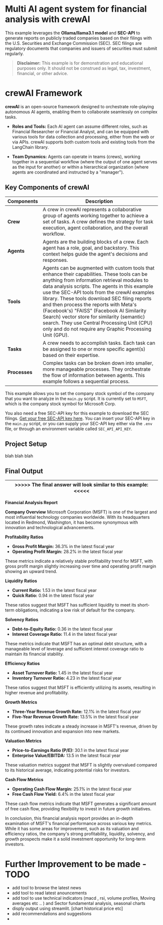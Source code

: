 # Multi AI agent system for financial analysis with crewAI

This example leverages the **Ollama/llama3.1 model** and **SEC-API** to generate reports on publicly traded companies based on their filings with the U.S. Securities and Exchange Commission (SEC). SEC filings are regulatory documents that companies and issuers of securities must submit regularly.

> **Disclaimer:** This example is for demonstration and educational purposes only. It should not be construed as legal, tax, investment, financial, or other advice.

# crewAI Framework

**crewAI** is an open-source framework designed to orchestrate role-playing autonomous AI agents, enabling them to collaborate seamlessly on complex tasks.

- **Roles and Tools:** Each AI agent can assume different roles, such as Financial Researcher or Financial Analyst, and can be equipped with various tools for data collection and processing, either from the web or via APIs. crewAI supports both custom tools and existing tools from the LangChain library.
  
- **Team Dynamics:** Agents can operate in teams (crews), working together in a sequential workflow (where the output of one agent serves as the input for another) or within a hierarchical organization (where agents are coordinated and instructed by a "manager").

## Key Components of crewAI

| Components | Description |
| ---------- | ----------- |
| **Crew**   | A crew in crewAI represents a collaborative group of agents working together to achieve a set of tasks. A crew defines the strategy for task execution, agent collaboration, and the overall workflow. |
| **Agents** | Agents are the building blocks of a crew. Each agent has a role, goal, and backstory. This context helps guide the agent's decisions and responses. |
| **Tools**  | Agents can be augmented with custom tools that enhance their capabilities. These tools can be anything from information retrieval modules to data analysis scripts. The agents in this example use the SEC-API tools from the crewAI examples library. These tools download SEC filing reports and then process the reports with Meta's (Facebook's) "FAISS" (Facebook AI Similarity Search) vector store for similarity (semantic) search. They use Central Processing Unit (CPU) only and do not require any Graphic Processing Unit (GPU). |
| **Tasks**  | A crew needs to accomplish tasks. Each task can be assigned to one or more specific agent(s) based on their expertise. |
| **Processes** | Complex tasks can be broken down into smaller, more manageable processes. They orchestrate the flow of information between agents. This example follows a sequential process. |

This example allows you to set the company stock symbol of the company that you want to analyze in the `main.py` script. It is currently set to `MSFT`, which is the company stock symbol for Microsoft Corp.

You also need a free SEC-API key for this example to download the SEC filings. [Get your free SEC-API key here](https://sec-api.io/login).
You can insert your SEC-API key in the `main.py` script, or you can supply your SEC-API key either via the `.env` file, or through an environment variable called `SEC_API_API_KEY`.

## Project Setup

blah blah blah

## Final Output

| >>>>> The final answer will look similar to this example: <<<<< |
| --------------------------------------------------------------- |
**Financial Analysis Report**

**Company Overview**
Microsoft Corporation (MSFT) is one of the largest and most influential technology companies worldwide. With its headquarters located in Redmond, Washington, it has become synonymous with innovation and technological advancements.

**Profitability Ratios**

*   **Gross Profit Margin:** 36.3% in the latest fiscal year
*   **Operating Profit Margin:** 28.2% in the latest fiscal year

These metrics indicate a relatively stable profitability trend for MSFT, with gross profit margin slightly increasing over time and operating profit margin showing an upward trend.

**Liquidity Ratios**

*   **Current Ratio:** 1.53 in the latest fiscal year
*   **Quick Ratio:** 0.94 in the latest fiscal year

These ratios suggest that MSFT has sufficient liquidity to meet its short-term obligations, indicating a low risk of default for the company.

**Solvency Ratios**

*   **Debt-to-Equity Ratio:** 0.36 in the latest fiscal year
*   **Interest Coverage Ratio:** 11.4 in the latest fiscal year

These metrics indicate that MSFT has an optimal debt structure, with a manageable level of leverage and sufficient interest coverage ratio to maintain its financial stability.

**Efficiency Ratios**

*   **Asset Turnover Ratio:** 1.45 in the latest fiscal year
*   **Inventory Turnover Ratio:** 4.23 in the latest fiscal year

These ratios suggest that MSFT is efficiently utilizing its assets, resulting in higher revenue and profitability.

**Growth Metrics**

*   **Three-Year Revenue Growth Rate:** 12.1% in the latest fiscal year
*   **Five-Year Revenue Growth Rate:** 13.5% in the latest fiscal year

These growth rates indicate a steady increase in MSFT's revenue, driven by its continued innovation and expansion into new markets.

**Valuation Metrics**

*   **Price-to-Earnings Ratio (P/E):** 30.1 in the latest fiscal year
*   **Enterprise Value/EBITDA:** 13.5 in the latest fiscal year

These valuation metrics suggest that MSFT is slightly overvalued compared to its historical average, indicating potential risks for investors.

**Cash Flow Metrics**

*   **Operating Cash Flow Margin:** 25.1% in the latest fiscal year
*   **Free Cash Flow Yield:** 6.4% in the latest fiscal year

These cash flow metrics indicate that MSFT generates a significant amount of free cash flow, providing flexibility to invest in future growth initiatives.

In conclusion, this financial analysis report provides an in-depth examination of MSFT's financial performance across various key metrics. While it has some areas for improvement, such as its valuation and efficiency ratios, the company's strong profitability, liquidity, solvency, and growth prospects make it a solid investment opportunity for long-term investors.

# Further Improvement to be made - TODO
- add tool to browse the latest news
- add tool to read latest anouncements
- add tool to use technical indicators (macd , rsi, volume profiles, Moving averages etc .. ) and Sector fundamental analysis, seasonal charts
- disply output using streamlit. [chart historical price etc]
- add recommendations and suggestions
- 
